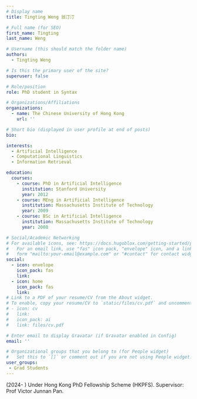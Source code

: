 ```yaml
---
# Display name
title: Tingting Weng 翁汀汀

# Full name (for SEO)
first_name: Tingting
last_name: Weng

# Username (this should match the folder name)
authors:
  - Tingting Weng

# Is this the primary user of the site?
superuser: false

# Role/position
role: PhD student in Syntax

# Organizations/Affiliations
organizations:
  - name: The Chinese University of Hong Kong
    url: ''

# Short bio (displayed in user profile at end of posts)
bio: 

interests:
  - Artificial Intelligence
  - Computational Linguistics
  - Information Retrieval

education:
  courses:
    - course: PhD in Artificial Intelligence
      institution: Stanford University
      year: 2012
    - course: MEng in Artificial Intelligence
      institution: Massachusetts Institute of Technology
      year: 2009
    - course: BSc in Artificial Intelligence
      institution: Massachusetts Institute of Technology
      year: 2008

# Social/Academic Networking
# For available icons, see: https://docs.hugoblox.com/getting-started/page-builder/#icons
#   For an email link, use "fas" icon pack, "envelope" icon, and a link in the
#   form "mailto:your-email@example.com" or "#contact" for contact widget.
social:
  - icon: envelope
    icon_pack: fas
    link:
  - icon: home
    icon_pack: fas
    link: 
# Link to a PDF of your resume/CV from the About widget.
# To enable, copy your resume/CV to `static/files/cv.pdf` and uncomment the lines below.
# - icon: cv
#   link: 
#   icon_pack: ai
#   link: files/cv.pdf

# Enter email to display Gravatar (if Gravatar enabled in Config)
email: ''

# Organizational groups that you belong to (for People widget)
#   Set this to `[]` or comment out if you are not using People widget.
user_groups:
 - Grad Students
---
```

(2024- ) Under Hong Kong PhD Fellowship Scheme (HKPFS). Supervisor: Prof Victor Junnan Pan.
